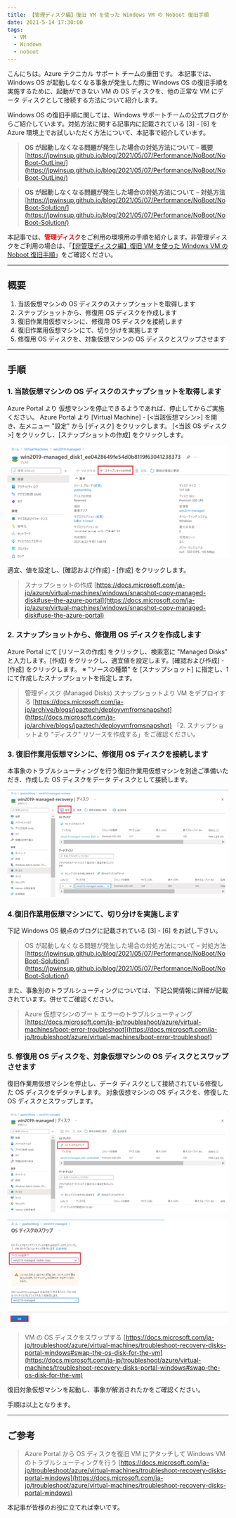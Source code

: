 ```yaml
---
title: 【管理ディスク編】復旧 VM を使った Windows VM の Noboot 復旧手順
date: 2021-5-14 17:30:00
tags:
  - VM
  - Windows
  - noboot
---
```


こんにちは。Azure テクニカル サポート チームの重田です。 
本記事では、Windows OS が起動しなくなる事象が発生した際に Windows OS の復旧手順を実施するために、起動ができない VM の OS ディスクを、他の正常な VM にデータ ディスクとして接続する方法について紹介します。

<!-- more -->

Windows OS の復旧手順に関しては、Windows サポートチームの公式ブログからご紹介しています。対処方法に関する記事内に記載されている [3] - [6] を Azure 環境上でお試しいただく方法について、本記事で紹介しています。

> **OS が起動しなくなる問題が発生した場合の対処方法について – 概要**
> [https://jpwinsup.github.io/blog/2021/05/07/Performance/NoBoot/NoBoot-OutLine/](https://jpwinsup.github.io/blog/2021/05/07/Performance/NoBoot/NoBoot-OutLine/)

> **OS が起動しなくなる問題が発生した場合の対処方法について – 対処方法**
> [https://jpwinsup.github.io/blog/2021/05/07/Performance/NoBoot/NoBoot-Solution/](https://jpwinsup.github.io/blog/2021/05/07/Performance/NoBoot/NoBoot-Solution/)


本記事では、<span style="color:red;">**管理ディスク**</span>をご利用の環境用の手順を紹介します。非管理ディスクをご利用の場合は、「[【非管理ディスク編】復旧 VM を使った Windows VM の Noboot 復旧手順](https://jpaztech.github.io/blog/vm/noboot-recovery-unmanaged-disk/)」をご確認ください。

<hr>

## 概要
1. 当該仮想マシンの OS ディスクのスナップショットを取得します
2. スナップショットから、修復用 OS ディスクを作成します
3. 復旧作業用仮想マシンに、修復用 OS ディスクを接続します
4. 復旧作業用仮想マシンにて、切り分けを実施します
5. 修復用 OS ディスクを、対象仮想マシンの OS ディスクとスワップさせます

<hr>

## 手順

### 1. 当該仮想マシンの OS ディスクのスナップショットを取得します
Azure Portal より 仮想マシンを停止できるようであれば、停止してからご実施ください。
Azure Portal より [Virtual Machine] - [<当該仮想マシン>] を開き、左メニュー "設定" から [ディスク] をクリックします。
[<当該 OS ディスク>] をクリックし、[スナップショットの作成] をクリックします。

![](./noboot-recovery-managed-disk/1.png)

適宜、値を設定し、[確認および作成] - [作成] をクリックします。

> スナップショットの作成
> [https://docs.microsoft.com/ja-jp/azure/virtual-machines/windows/snapshot-copy-managed-disk#use-the-azure-portal](https://docs.microsoft.com/ja-jp/azure/virtual-machines/windows/snapshot-copy-managed-disk#use-the-azure-portal)
 
### 2. スナップショットから、修復用 OS ディスクを作成します
Azure Portal にて [リソースの作成] をクリックし、検索窓に "Managed Disks" と入力します。[作成] をクリックし、適宜値を設定します。[確認および作成] - [作成] をクリックします。
※ "ソースの種類" を [スナップショット] に指定し、1 にて作成したスナップショットを指定します。

> 管理ディスク (Managed Disks) スナップショットより VM をデプロイする
> [https://docs.microsoft.com/ja-jp/archive/blogs/jpaztech/deployvmfromsnapshot](https://docs.microsoft.com/ja-jp/archive/blogs/jpaztech/deployvmfromsnapshot)
> 「2. スナップショットより "ディスク" リソースを作成する」をご確認ください。
 
### 3. 復旧作業用仮想マシンに、修復用 OS ディスクを接続します
本事象のトラブルシューティングを行う復旧作業用仮想マシンを別途ご準備いただき、作成した OS ディスクをデータ ディスクとして接続します。

![](./noboot-recovery-managed-disk/3.png)

### 4.復旧作業用仮想マシンにて、切り分けを実施します

下記 Windows OS 観点のブログに記載されている [3] - [6] をお試し下さい。

> OS が起動しなくなる問題が発生した場合の対処方法について – 対処方法
> [https://jpwinsup.github.io/blog/2021/05/07/Performance/NoBoot/NoBoot-Solution/](https://jpwinsup.github.io/blog/2021/05/07/Performance/NoBoot/NoBoot-Solution/)

また、事象別のトラブルシューティングについては、下記公開情報に詳細が記載されています。併せてご確認ください。

> Azure 仮想マシンのブート エラーのトラブルシューティング
> [https://docs.microsoft.com/ja-jp/troubleshoot/azure/virtual-machines/boot-error-troubleshoot](https://docs.microsoft.com/ja-jp/troubleshoot/azure/virtual-machines/boot-error-troubleshoot)

### 5. 修復用 OS ディスクを、対象仮想マシンの OS ディスクとスワップさせます

復旧作業用仮想マシンを停止し、データ ディスクとして接続されている修復した OS ディスクをデタッチします。
対象仮想マシンの OS ディスクを、修復した OS ディスクとスワップします。

![](./noboot-recovery-managed-disk/4.png)

![](./noboot-recovery-managed-disk/5.png)

> VM の OS ディスクをスワップする
> [https://docs.microsoft.com/ja-jp/troubleshoot/azure/virtual-machines/troubleshoot-recovery-disks-portal-windows#swap-the-os-disk-for-the-vm](https://docs.microsoft.com/ja-jp/troubleshoot/azure/virtual-machines/troubleshoot-recovery-disks-portal-windows#swap-the-os-disk-for-the-vm)


復旧対象仮想マシンを起動し、事象が解消されたかをご確認ください。

手順は以上となります。

<hr>

## ご参考

> Azure Portal から OS ディスクを復旧 VM にアタッチして Windows VM のトラブルシューティングを行う
> [https://docs.microsoft.com/ja-jp/troubleshoot/azure/virtual-machines/troubleshoot-recovery-disks-portal-windows](https://docs.microsoft.com/ja-jp/troubleshoot/azure/virtual-machines/troubleshoot-recovery-disks-portal-windows)

本記事が皆様のお役に立てれば幸いです。
